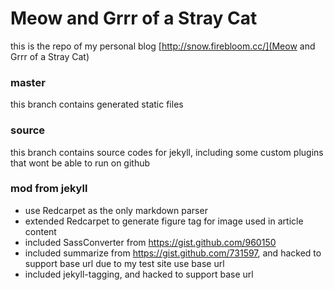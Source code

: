 Meow and Grrr of a Stray Cat
============================

this is the repo of my personal blog [http://snow.firebloom.cc/](Meow and Grrr of a Stray Cat)

### master 
this branch contains generated static files

### source 
this branch contains source codes for jekyll, including some custom plugins that wont be able to run on github

### mod from jekyll
* use Redcarpet as the only markdown parser
* extended Redcarpet to generate figure tag for image used in article content
* included SassConverter from https://gist.github.com/960150
* included summarize from https://gist.github.com/731597, and hacked to support base url due to my test site use base url
* included jekyll-tagging, and hacked to support base url